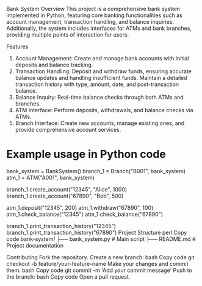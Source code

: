 Bank System
Overview
This project is a comprehensive bank system implemented in Python, featuring core banking functionalities such as account management, transaction handling, and balance inquiries. Additionally, the system includes interfaces for ATMs and bank branches, providing multiple points of interaction for users.

Features
1. Account Management:
Create and manage bank accounts with initial deposits and balance tracking.
2. Transaction Handling:
Deposit and withdraw funds, ensuring accurate balance updates and handling insufficient funds.
Maintain a detailed transaction history with type, amount, date, and post-transaction balance.
3. Balance Inquiry:
Real-time balance checks through both ATMs and branches.
4. ATM Interface:
Perform deposits, withdrawals, and balance checks via ATMs.
5. Branch Interface:
Create new accounts, manage existing ones, and provide comprehensive account services.

# Example usage in Python code
bank_system = BankSystem()
branch_1 = Branch("B001", bank_system)
atm_1 = ATM("A001", bank_system)

branch_1.create_account("12345", "Alice", 1000)
branch_1.create_account("67890", "Bob", 500)

atm_1.deposit("12345", 200)
atm_1.withdraw("67890", 100)
atm_1.check_balance("12345")
atm_1.check_balance("67890")

branch_1.print_transaction_history("12345")
branch_1.print_transaction_history("67890")
Project Structure
perl
Copy code
bank-system/
├── bank_system.py     # Main script
├── README.md          # Project documentation

Contributing
Fork the repository.
Create a new branch:
bash
Copy code
git checkout -b feature/your-feature-name
Make your changes and commit them:
bash
Copy code
git commit -m 'Add your commit message'
Push to the branch:
bash
Copy code
Open a pull request.
